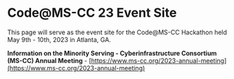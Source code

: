 # Code@MS-CC 23 Event Site
 This page will serve as the event site for the Code@MS-CC Hackathon held May 9th - 10th, 2023 in Atlanta, GA.

<strong>Information on the Minority Serving - Cyberinfrastructure Consortium (MS-CC) Annual Meeting</strong> - [https://www.ms-cc.org/2023-annual-meeting](https://www.ms-cc.org/2023-annual-meeting)
